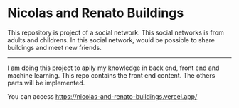 # Nicolas and Renato Buildings
This repository is project of a social network.
This social networks is from adults and childrens.
In this social network, would be possible to share buildings and meet new friends.

----

I am doing this project to aplly my knowledge in back end, front end and machine learning.
This repo contains the front end content. The others parts will be implemented.

You can access https://nicolas-and-renato-buildings.vercel.app/
